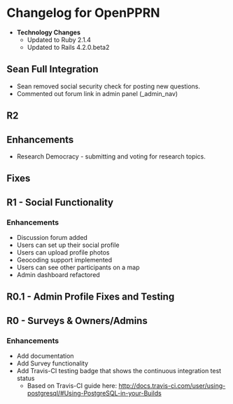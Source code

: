 # Changelog for OpenPPRN



- **Technology Changes**
  - Updated to Ruby 2.1.4
  - Updated to Rails 4.2.0.beta2


## Sean Full Integration
- Sean removed social security check for posting new questions.
- Commented out forum link in admin panel (_admin_nav)



## R2

## Enhancements
- Research Democracy - submitting and voting for research topics.

## Fixes

## R1 - Social Functionality
### Enhancements
- Discussion forum added
- Users can set up their social profile
- Users can upload profile photos
- Geocoding support implemented
- Users can see other participants on a map
- Admin dashboard refactored

## R0.1 - Admin Profile Fixes and Testing

## R0 - Surveys & Owners/Admins

### Enhancements
- Add documentation
- Add Survey functionality
- Add Travis-CI testing badge that shows the continuous integration test status
  - Based on Travis-CI guide here: http://docs.travis-ci.com/user/using-postgresql/#Using-PostgreSQL-in-your-Builds

